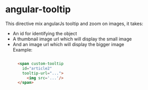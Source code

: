 angular-tooltip
===============
This directive mix angularJs tooltip and zoom on images, it takes:
<ul>
  <li>An id for identifying the object</li>
  <li>A thumbnail image url which will display the small image</li>
  <li>And an image url which will display the bigger image</li>
Example:
  
<div class="highlight highlight-html">

```html

  <span custom-tooltip
    id="article2"
    tooltip-url="...">
      <img src='...'/>
  </span>
```
